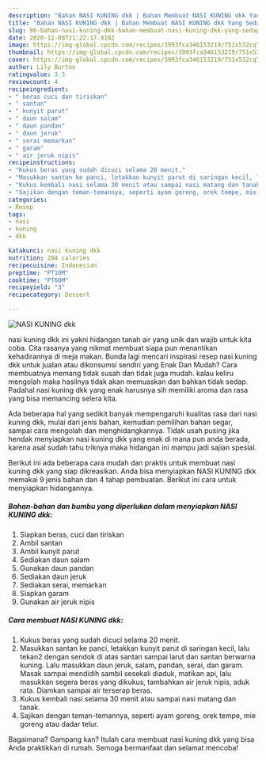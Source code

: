 ```yaml
---
description: "Bahan NASI KUNING dkk | Bahan Membuat NASI KUNING dkk Yang Sedap"
title: "Bahan NASI KUNING dkk | Bahan Membuat NASI KUNING dkk Yang Sedap"
slug: 96-bahan-nasi-kuning-dkk-bahan-membuat-nasi-kuning-dkk-yang-sedap
date: 2020-12-08T21:22:17.918Z
image: https://img-global.cpcdn.com/recipes/3993fca346153219/751x532cq70/nasi-kuning-dkk-foto-resep-utama.jpg
thumbnail: https://img-global.cpcdn.com/recipes/3993fca346153219/751x532cq70/nasi-kuning-dkk-foto-resep-utama.jpg
cover: https://img-global.cpcdn.com/recipes/3993fca346153219/751x532cq70/nasi-kuning-dkk-foto-resep-utama.jpg
author: Lily Burton
ratingvalue: 3.3
reviewcount: 4
recipeingredient:
- " beras cuci dan tiriskan"
- " santan"
- " kunyit parut"
- " daun salam"
- " daun pandan"
- " daun jeruk"
- " serai memarkan"
- " garam"
- " air jeruk nipis"
recipeinstructions:
- "Kukus beras yang sudah dicuci selama 20 menit."
- "Masukkan santan ke panci, letakkan kunyit parut di saringan kecil, lalu tekan2 dengan sendok di atas santan sampai larut dan santan berwarna kuning. Lalu masukkan daun jeruk, salam, pandan, serai, dan garam. Masak sampai mendidih sambil sesekali diaduk, matikan api, lalu masukkan segera beras yang dikukus, tambahkan air jeruk nipis, aduk rata. Diamkan sampai air terserap beras."
- "Kukus kembali nasi selama 30 menit atau sampai nasi matang dan tanak."
- "Sajikan dengan teman-temannya, seperti ayam goreng, orek tempe, mie goreng atau dadar telur."
categories:
- Resep
tags:
- nasi
- kuning
- dkk

katakunci: nasi kuning dkk 
nutrition: 284 calories
recipecuisine: Indonesian
preptime: "PT10M"
cooktime: "PT60M"
recipeyield: "3"
recipecategory: Dessert

---
```



![NASI KUNING dkk](https://img-global.cpcdn.com/recipes/3993fca346153219/751x532cq70/nasi-kuning-dkk-foto-resep-utama.jpg)


nasi kuning dkk ini yakni hidangan tanah air yang unik dan wajib untuk kita coba. Cita rasanya yang nikmat membuat siapa pun menantikan kehadirannya di meja makan.
Bunda lagi mencari inspirasi resep nasi kuning dkk untuk jualan atau dikonsumsi sendiri yang Enak Dan Mudah? Cara membuatnya memang tidak susah dan tidak juga mudah. kalau keliru mengolah maka hasilnya tidak akan memuaskan dan bahkan tidak sedap. Padahal nasi kuning dkk yang enak harusnya sih memiliki aroma dan rasa yang bisa memancing selera kita.

Ada beberapa hal yang sedikit banyak mempengaruhi kualitas rasa dari nasi kuning dkk, mulai dari jenis bahan, kemudian pemilihan bahan segar, sampai cara mengolah dan menghidangkannya. Tidak usah pusing jika hendak menyiapkan nasi kuning dkk yang enak di mana pun anda berada, karena asal sudah tahu triknya maka hidangan ini mampu jadi sajian spesial.




Berikut ini ada beberapa cara mudah dan praktis untuk membuat nasi kuning dkk yang siap dikreasikan. Anda bisa menyiapkan NASI KUNING dkk memakai 9 jenis bahan dan 4 tahap pembuatan. Berikut ini cara untuk menyiapkan hidangannya.

<!--inarticleads1-->

##### Bahan-bahan dan bumbu yang diperlukan dalam menyiapkan NASI KUNING dkk:

1. Siapkan  beras, cuci dan tiriskan
1. Ambil  santan
1. Ambil  kunyit parut
1. Sediakan  daun salam
1. Gunakan  daun pandan
1. Sediakan  daun jeruk
1. Sediakan  serai, memarkan
1. Siapkan  garam
1. Gunakan  air jeruk nipis




<!--inarticleads2-->

##### Cara membuat NASI KUNING dkk:

1. Kukus beras yang sudah dicuci selama 20 menit.
1. Masukkan santan ke panci, letakkan kunyit parut di saringan kecil, lalu tekan2 dengan sendok di atas santan sampai larut dan santan berwarna kuning. Lalu masukkan daun jeruk, salam, pandan, serai, dan garam. Masak sampai mendidih sambil sesekali diaduk, matikan api, lalu masukkan segera beras yang dikukus, tambahkan air jeruk nipis, aduk rata. Diamkan sampai air terserap beras.
1. Kukus kembali nasi selama 30 menit atau sampai nasi matang dan tanak.
1. Sajikan dengan teman-temannya, seperti ayam goreng, orek tempe, mie goreng atau dadar telur.




Bagaimana? Gampang kan? Itulah cara membuat nasi kuning dkk yang bisa Anda praktikkan di rumah. Semoga bermanfaat dan selamat mencoba!
